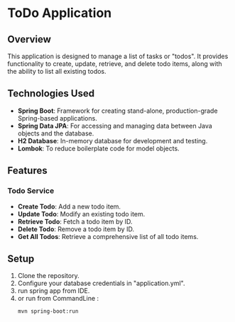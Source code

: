 # ToDo Application

## Overview
This application is designed to manage a list of tasks or "todos". It provides functionality to create, update, retrieve, and delete todo items, along with the ability to list all existing todos.

## Technologies Used
- **Spring Boot**: Framework for creating stand-alone, production-grade Spring-based applications.
- **Spring Data JPA**: For accessing and managing data between Java objects and the database.
- **H2 Database**: In-memory database for development and testing.
- **Lombok**: To reduce boilerplate code for model objects.

## Features

### Todo Service
- **Create Todo**: Add a new todo item.
- **Update Todo**: Modify an existing todo item.
- **Retrieve Todo**: Fetch a todo item by ID.
- **Delete Todo**: Remove a todo item by ID.
- **Get All Todos**: Retrieve a comprehensive list of all todo items.

## Setup
1. Clone the repository.
2. Configure your database credentials in "application.yml".
3. run spring app from IDE.
4. or run from CommandLine :
   ```bash
   mvn spring-boot:run
